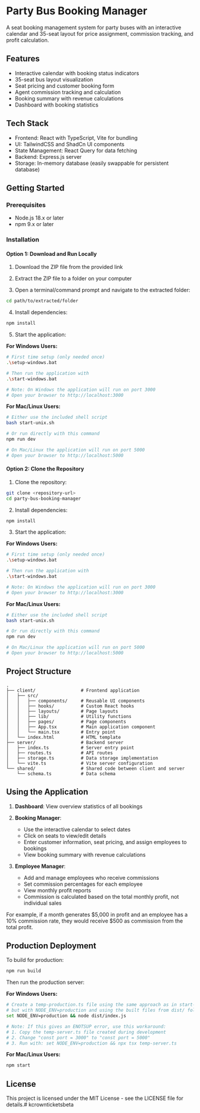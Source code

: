 # Party Bus Booking Manager

A seat booking management system for party buses with an interactive calendar and 35-seat layout for price assignment, commission tracking, and profit calculation.

## Features

- Interactive calendar with booking status indicators
- 35-seat bus layout visualization
- Seat pricing and customer booking form
- Agent commission tracking and calculation
- Booking summary with revenue calculations
- Dashboard with booking statistics

## Tech Stack

- Frontend: React with TypeScript, Vite for bundling
- UI: TailwindCSS and ShadCn UI components
- State Management: React Query for data fetching
- Backend: Express.js server
- Storage: In-memory database (easily swappable for persistent database)

## Getting Started

### Prerequisites

- Node.js 18.x or later
- npm 9.x or later

### Installation

#### Option 1: Download and Run Locally

1. Download the ZIP file from the provided link

2. Extract the ZIP file to a folder on your computer

3. Open a terminal/command prompt and navigate to the extracted folder:

```bash
cd path/to/extracted/folder
```

4. Install dependencies:

```bash
npm install
```

5. Start the application:

**For Windows Users:**
```bash
# First time setup (only needed once)
.\setup-windows.bat

# Then run the application with
.\start-windows.bat

# Note: On Windows the application will run on port 3000
# Open your browser to http://localhost:3000
```

**For Mac/Linux Users:**
```bash
# Either use the included shell script
bash start-unix.sh

# Or run directly with this command
npm run dev

# On Mac/Linux the application will run on port 5000
# Open your browser to http://localhost:5000
```

#### Option 2: Clone the Repository

1. Clone the repository:

```bash
git clone <repository-url>
cd party-bus-booking-manager
```

2. Install dependencies:

```bash
npm install
```

3. Start the application:

**For Windows Users:**
```bash
# First time setup (only needed once)
.\setup-windows.bat

# Then run the application with
.\start-windows.bat

# Note: On Windows the application will run on port 3000
# Open your browser to http://localhost:3000
```

**For Mac/Linux Users:**
```bash
# Either use the included shell script
bash start-unix.sh

# Or run directly with this command
npm run dev

# On Mac/Linux the application will run on port 5000
# Open your browser to http://localhost:5000
```

## Project Structure

```
.
├── client/                 # Frontend application
│   ├── src/                
│   │   ├── components/     # Reusable UI components
│   │   ├── hooks/          # Custom React hooks
│   │   ├── layouts/        # Page layouts
│   │   ├── lib/            # Utility functions
│   │   ├── pages/          # Page components
│   │   ├── App.tsx         # Main application component
│   │   └── main.tsx        # Entry point
│   └── index.html          # HTML template
├── server/                 # Backend server
│   ├── index.ts            # Server entry point
│   ├── routes.ts           # API routes
│   ├── storage.ts          # Data storage implementation
│   └── vite.ts             # Vite server configuration
└── shared/                 # Shared code between client and server
    └── schema.ts           # Data schema
```

## Using the Application

1. **Dashboard**: View overview statistics of all bookings

2. **Booking Manager**: 
   - Use the interactive calendar to select dates
   - Click on seats to view/edit details
   - Enter customer information, seat pricing, and assign employees to bookings
   - View booking summary with revenue calculations

3. **Employee Manager**:
   - Add and manage employees who receive commissions
   - Set commission percentages for each employee
   - View monthly profit reports
   - Commission is calculated based on the total monthly profit, not individual sales
   
For example, if a month generates $5,000 in profit and an employee has a 10% commission rate, they would receive $500 as commission from the total profit.

## Production Deployment

To build for production:

```bash
npm run build
```

Then run the production server:

**For Windows Users:**
```bash
# Create a temp-production.ts file using the same approach as in start-windows.bat,
# but with NODE_ENV=production and using the built files from dist/ folder
set NODE_ENV=production && node dist/index.js

# Note: If this gives an ENOTSUP error, use this workaround:
# 1. Copy the temp-server.ts file created during development
# 2. Change "const port = 3000" to "const port = 5000" 
# 3. Run with: set NODE_ENV=production && npx tsx temp-server.ts
```

**For Mac/Linux Users:**
```bash
npm start
```

## License

This project is licensed under the MIT License - see the LICENSE file for details.#   k c r o w n t i c k e t s b e t a  
 